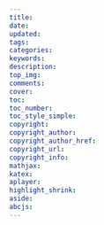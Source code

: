 ```yaml
---
title:
date:
updated:
tags:
categories:
keywords:
description:
top_img:
comments:
cover:
toc:
toc_number:
toc_style_simple:
copyright:
copyright_author:
copyright_author_href:
copyright_url:
copyright_info:
mathjax:
katex:
aplayer:
highlight_shrink:
aside:
abcjs:
---
```

<!-- title	【必需】页面标题
date	【必需】页面创建日期
type	【必需】标签、分类和友情链接三个页面需要配置
updated	【可选】页面更新日期
description	【可选】页面描述
keywords	【可选】页面关键字
comments	【可选】显示页面评论模块 (默认 true)
top_img	【可选】页面顶部图片
mathjax	【可选】显示mathjax (当设置mathjax的per_page: false时，才需要配置，默认 false)
katex	【可选】显示katex (当设置katex的per_page: false时，才需要配置，默认 false)
aside	【可选】显示侧边栏 (默认 true)
aplayer	【可选】在需要的页面加载aplayer的js和css,请参考文章下面的音乐 配置
highlight_shrink	【可选】配置代码框是否展开 (true/false) (默认为设置中highlight_shrink的配置)
random	【可选】配置友情链接是否随机排序（默认为 false) -->



